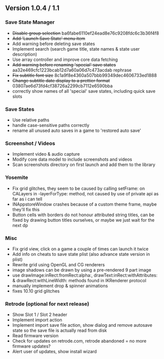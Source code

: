 ## Version 1.0.4 / 1.1

### Save State Manager
- ~~Disable group selection~~ ba6fabe6110ef24ead8e76c9208fdc6c3b36f4f8
- ~~Add 'Launch Save State' menu item~~
- Add warning before deleting save states
- Implement search (search game title, state names & state user description)
- Use array controller and improve core data fetching
- ~~Add warning before renaming 'special' save states~~ aa32e469cfc1223bcab12d7a60a06d7c473acdab rephrase
- ~~Fix subtitle font size~~ 8c1a9f8e4360a507bbb99349dec4606733ed1888
- ~~Change subtitle date display to a prettier format~~ 03807ae6d73fd4cf38726a2299cb7112e6590bba
- correctly show names of all 'special' save states, including quick save slots

### Save States
- Use relative paths
- handle case-sensitive paths correctly
- rename all unused auto saves in a game to 'restored auto save'

### Screenshot / Videos
- Implement video & audio capture
- Modify core data model to include screenshots and videos
- Scan screenshots directory on first launch and add them to the library

### Yosemite
- Fix grid glitches, they seem to be caused by calling setFrame: on CALayers in -layerForType: method, not caused by use of private api as far as i can tell 
- INAppstoreWindow crashes because of a custom theme frame, maybe they'll fix this
- Button cells with borders do not honour attributed string titles, can be fixed by drawing button titles ourselves, or maybe we just wait for the next dp

### Misc
- Fix grid view, click on a game a couple of times can launch it twice
- Add info on cheats to save state plist (also advance state version in plist)
- Rewrite grid using OpenGL and CG renderers
 - image shadows can be drawn by using a pre-rendered 9 part image
 - use drawImage:inRect:fromRect:alpha:, drawText:inRect:withAttributes: & drawRect:withLineWidth: methods found in IKRenderer protocol
 - manually implement drop & spinner animations
 - fixes 10.10 grid glitches

### Retrode (optional for next release)
- Show Slot 1 / Slot 2 header
- Implement import action
- Implement import save file action, show dialog and remove autosave state so the save file is actually read from disk
- Read firmware version
- Check for updates on retrode.com, retrode abandoned = no more firmware updates?
- Alert user of updates, show install wizard